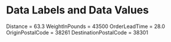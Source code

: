 
# Data Labels and Data Values 

Distance = 63.3
WeightInPounds = 43500
OrderLeadTime = 28.0
OriginPostalCode = 38261
DestinationPostalCode = 38301
